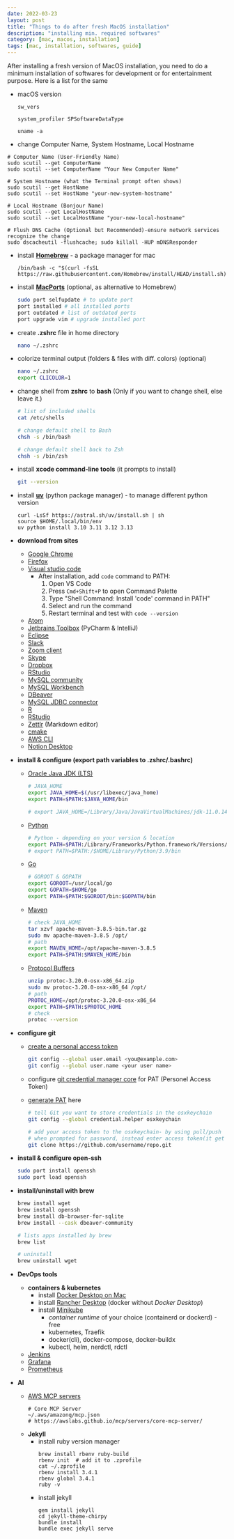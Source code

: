 ```yaml
---
date: 2022-03-23
layout: post
title: "Things to do after fresh MacOS installation"
description: "installing min. required softwares"
category: [mac, macos, installation]
tags: [mac, installation, softwares, guide]
---
```


After installing a fresh version of MacOS installation, you need to do a minimum installation of softwares for development or for entertainment purpose. Here is a list for the same

- macOS version

  ```
  sw_vers
  ```

  ```
  system_profiler SPSoftwareDataType
  ```

  ```
  uname -a
  ```

- change Computer Name, System Hostname, Local Hostname

```shell
# Computer Name (User-Friendly Name)
sudo scutil --get ComputerName
sudo scutil --set ComputerName "Your New Computer Name"

# System Hostname (what the Terminal prompt often shows)
sudo scutil --get HostName
sudo scutil --set HostName "your-new-system-hostname"

# Local Hostname (Bonjour Name)
sudo scutil --get LocalHostName
sudo scutil --set LocalHostName "your-new-local-hostname"

# Flush DNS Cache (Optional but Recommended)-ensure network services recognize the change
sudo dscacheutil -flushcache; sudo killall -HUP mDNSResponder
```
- install **[Homebrew](https://brew.sh/)** - a package manager for mac

  ```
  /bin/bash -c "$(curl -fsSL https://raw.githubusercontent.com/Homebrew/install/HEAD/install.sh)"
  ```

- install **[MacPorts](https://www.macports.org/install.php)** (optional, as alternative to Homebrew)

  ```bash
  sudo port selfupdate # to update port
  port installed # all installed ports
  port outdated # list of outdated ports
  port upgrade vim # upgrade installed port
  ```

- create **.zshrc** file in home directory

  ```bash
  nano ~/.zshrc
  ```

- colorize terminal output (folders & files with diff. colors) (optional)

  ```bash
  nano ~/.zshrc
  export CLICOLOR=1
  ```

- change shell from **zshrc** to **bash** (Only if you want to change shell, else leave it.)

  ```bash
  # list of included shells
  cat /etc/shells

  # change default shell to Bash
  chsh -s /bin/bash

  # change default shell back to Zsh
  chsh -s /bin/zsh
  ```

- install **xcode command-line tools** (it prompts to install)

  ```bash
  git --version
  ```

- install **[uv](https://docs.astral.sh/uv/#highlights)** (python package manager) - to manage different python version

  ```
  curl -LsSf https://astral.sh/uv/install.sh | sh
  source $HOME/.local/bin/env
  uv python install 3.10 3.11 3.12 3.13
  ```
  
- **download from sites**

  - [Google Chrome](https://www.google.com/chrome/)
  - [Firefox](https://www.mozilla.org/en-US/firefox/mac/)
  - [Visual studio code](https://code.visualstudio.com/download)
    - After installation, add `code` command to PATH:
      1. Open VS Code
      2. Press `Cmd+Shift+P` to open Command Palette
      3. Type "Shell Command: Install 'code' command in PATH"
      4. Select and run the command
      5. Restart terminal and test with `code --version`
  - [Atom](https://atom.io/)
  - [Jetbrains Toolbox](https://www.jetbrains.com/toolbox-app/) (PyCharm & IntelliJ)
  - [Eclipse](https://www.eclipse.org/downloads/packages/)
  - [Slack](https://slack.com/intl/en-in/downloads/mac)
  - [Zoom client](https://zoom.us/download)
  - [Skype](https://www.skype.com/en/get-skype/download-skype-for-desktop/)
  - [Dropbox](https://www.dropbox.com/downloading)
  - [RStudio](https://www.rstudio.com/products/rstudio/download/)
  - [MySQL community](https://dev.mysql.com/downloads/mysql/)
  - [MySQL Workbench](https://dev.mysql.com/downloads/workbench/)
  - [DBeaver](https://dbeaver.io/download/)
  - [MySQL JDBC connector](https://dev.mysql.com/downloads/connector/j/)
  - [R](https://cran.r-project.org/bin/macosx/)
  - [RStudio](https://www.rstudio.com/products/rstudio/download/)
  - [Zettlr](https://www.zettlr.com/) (Markdown editor)
  - [cmake](https://cmake.org/download/)
  - [AWS CLI](https://docs.aws.amazon.com/cli/latest/userguide/getting-started-install.html)
  - [Notion Desktop](https://www.notion.com/desktop)

- **install & configure (export path variables to .zshrc/.bashrc)**

  - [Oracle Java JDK (LTS)](https://www.oracle.com/java/technologies/javase-downloads.html)

    ```bash
    # JAVA_HOME
    export JAVA_HOME=$(/usr/libexec/java_home)
    export PATH=$PATH:$JAVA_HOME/bin

    # export JAVA_HOME=/Library/Java/JavaVirtualMachines/jdk-11.0.14.jdk/Contents/Home
    ```

  - [Python](https://www.python.org/)
    ```bash
    # Python - depending on your version & location
    export PATH=$PATH:/Library/Frameworks/Python.framework/Versions/3.11/bin
    # export PATH=$PATH:/$HOME/Library/Python/3.9/bin
    ```

  - [Go](https://go.dev/dl/)

    ```bash
    # GOROOT & GOPATH
    export GOROOT=/usr/local/go
    export GOPATH=$HOME/go
    export PATH=$PATH:$GOROOT/bin:$GOPATH/bin
    ```

  - [Maven](https://maven.apache.org/download.cgi)

    ```bash
    # check JAVA_HOME
    tar xzvf apache-maven-3.8.5-bin.tar.gz
    sudo mv apache-maven-3.8.5 /opt/
    # path
    export MAVEN_HOME=/opt/apache-maven-3.8.5
    export PATH=$PATH:$MAVEN_HOME/bin
    ```

  - [Protocol Buffers](https://github.com/protocolbuffers/protobuf/releases)

    ```bash
    unzip protoc-3.20.0-osx-x86_64.zip
    sudo mv protoc-3.20.0-osx-x86_64 /opt/
    # path
    PROTOC_HOME=/opt/protoc-3.20.0-osx-x86_64
    export PATH=$PATH:$PROTOC_HOME
    # check
    protoc --version
    ```


- **configure git**

  - [create a personal access token](https://docs.github.com/en/github/authenticating-to-github/keeping-your-account-and-data-secure/creating-a-personal-access-token)

    ```bash
    git config --global user.email <you@example.com>
    git config --global user.name <your user name>
    ```

  - configure [git credential manager core](https://github.com/microsoft/Git-Credential-Manager-Core/) for PAT (Personel Access Token)
  - [generate PAT](https://github.com/settings/personal-access-tokens) here
    ```bash
    # tell Git you want to store credentials in the osxkeychain
    git config --global credential.helper osxkeychain

    # add your access token to the osxkeychain- by using pull/push
    # when prompted for password, instead enter access token(it get cached in the osxkeychain automatically)
    git clone https://github.com/username/repo.git
      ```

- **install & configure open-ssh**

  ```bash
  sudo port install openssh
  sudo port load openssh
  ```
- **install/uninstall with brew**

  ```bash
  brew install wget
  brew install openssh
  brew install db-browser-for-sqlite
  brew install --cask dbeaver-community

  # lists apps installed by brew
  brew list

  # uninstall
  brew uninstall wget
  ```
- **DevOps tools**
  - **containers & kubernetes**
    - install [Docker Desktop on Mac](https://docs.docker.com/desktop/install/mac-install/)
    - install [Rancher Desktop](https://rancherdesktop.io/)  (docker without _Docker Desktop_)
    - install [Minikube](https://minikube.sigs.k8s.io/docs/start/)
      - *container runtime* of your choice (containerd or dockerd) - free
      - kubernetes, Traefik
      - docker(cli), docker-compose, docker-buildx
      - kubectl, helm, nerdctl, rdctl
  - [Jenkins](https://www.jenkins.io/download/)
  - [Grafana](https://grafana.com/grafana/download?edition=oss)
  - [Prometheus](https://prometheus.io/download/)
  
- **AI**
  - [AWS MCP servers](https://awslabs.github.io/mcp/)
    ```shell
    # Core MCP Server
    ~/.aws/amazonq/mcp.json
    # https://awslabs.github.io/mcp/servers/core-mcp-server/
    ```
  - **Jekyll**
    - install ruby version manager
      ```shell
      brew install rbenv ruby-build
      rbenv init  # add it to .zprofile
      cat ~/.zprofile
      rbenv install 3.4.1
      rbenv global 3.4.1
      ruby -v
      ```
    - install jekyll
      ```shell
      gem install jekyll
      cd jekyll-theme-chirpy
      bundle install
      bundle exec jekyll serve
      ```
